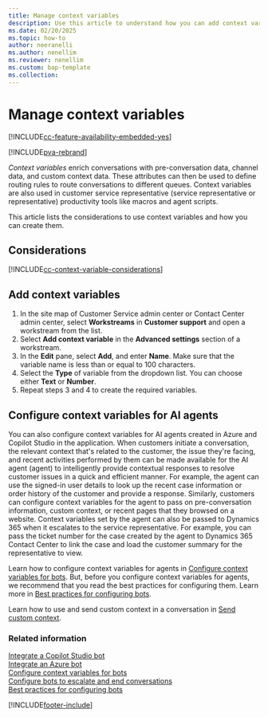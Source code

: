 ```yaml
---
title: Manage context variables
description: Use this article to understand how you can add context variables and then configure them in Omnichannel for Customer Service.
ms.date: 02/20/2025
ms.topic: how-to
author: neeranelli
ms.author: nenellim
ms.reviewer: nenellim
ms.custom: bap-template
ms.collection:
---
```


# Manage context variables

[!INCLUDE[cc-feature-availability-embedded-yes](../../includes/cc-feature-availability-embedded-yes.md)]

[!INCLUDE[pva-rebrand](../../includes/cc-pva-rebrand.md)]

*Context variables* enrich conversations with pre-conversation data, channel data, and custom context data. These attributes can then be used to define routing rules to route conversations to different queues. Context variables are also used in customer service representative (service representative or representative) productivity tools like macros and agent scripts.

This article lists the considerations to use context variables and how you can create them.

## Considerations

[!INCLUDE[cc-context-variable-considerations](../../includes/cc-context-variable-considerations.md)]

## Add context variables

1. In the site map of Customer Service admin center or Contact Center admin center, select **Workstreams** in **Customer support** and open a workstream from the list.
1. Select **Add context variable** in the **Advanced settings** section of a workstream.
1. In the **Edit** pane, select **Add**, and enter **Name**. Make sure that the variable name is less than or equal to 100 characters.
1. Select the **Type** of variable from the dropdown list. You can choose either **Text** or **Number**.
1. Repeat steps 3 and 4 to create the required variables.

## Configure context variables for AI agents

You can also configure context variables for AI agents created in Azure and Copilot Studio in the application. When customers initiate a conversation, the relevant context that's related to the customer, the issue they're facing, and recent activities performed by them can be made available for the AI agent (agent) to intelligently provide contextual responses to resolve customer issues in a quick and efficient manner. For example, the agent can use the signed-in user details to look up the recent case information or order history of the customer and provide a response. Similarly, customers can configure context variables for the agent to pass on pre-conversation information, custom context, or recent pages that they browsed on a website. Context variables set by the agent can also be passed to Dynamics 365 when it escalates to the service representative. For example, you can pass the ticket number for the case created by the agent to Dynamics 365 Contact Center to link the case and load the customer summary for the representative to view.

Learn how to configure context variables for agents in [Configure context variables for bots](context-variables-for-bot.md). But, before you configure context variables for agents, we recommend that you read the best practices for configuring them. Learn more in [Best practices for configuring bots](configure-bot-best-practices.md).

Learn how to use and send custom context in a conversation in [Send custom context](../develop/send-context-starting-chat.md).

### Related information

[Integrate a Copilot Studio bot](configure-bot-virtual-agent.md)  
[Integrate an Azure bot](configure-bot-azure.md)  
[Configure context variables for bots](context-variables-for-bot.md)  
[Configure bots to escalate and end conversations](../develop/bot-escalate-end-conversation.md)  
[Best practices for configuring bots](configure-bot-best-practices.md)  

[!INCLUDE[footer-include](../../includes/footer-banner.md)]
